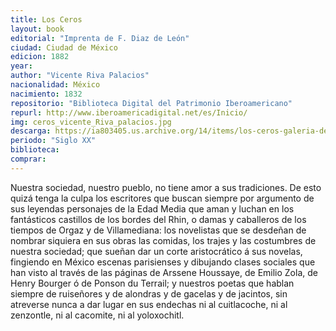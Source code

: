 ```yaml
---
title: Los Ceros
layout: book
editorial: "Imprenta de F. Diaz de León"
ciudad: Ciudad de México
edicion: 1882
year: 
author: "Vicente Riva Palacios"
nacionalidad: México
nacimiento: 1832
repositorio: "Biblioteca Digital del Patrimonio Iberoamericano"
repurl: http://www.iberoamericadigital.net/es/Inicio/
img: ceros_vicente_Riva_palacios.jpg
descarga: https://ia803405.us.archive.org/14/items/los-ceros-galeria-de-contemporaneos/Los%20ceros%3B%20galeria%20de%20contemporaneos.pdf
periodo: "Siglo XX"
biblioteca: 
comprar: 
---
```

 

Nuestra sociedad, nuestro pueblo, no tiene amor a sus tradiciones. De esto quizá tenga la culpa los escritores que buscan siempre por argumento de sus leyendas personajes de la Edad Media que aman y luchan en los fantásticos castillos de los bordes del Rhin, o damas y caballeros de los tiempos de Orgaz y de Villamediana: los novelistas que se desdeñan de nombrar siquiera en sus obras las comidas, los trajes y las costumbres de nuestra sociedad; que sueñan dar un corte aristocrático á sus novelas, fingiendo en México escenas parisienses y dibujando clases sociales que han visto al través de las páginas de Arssene Houssaye, de Emilio Zola, de Henry Bourger ó de Ponson du Terrail; y nuestros poetas que hablan siempre de ruiseñores y de alondras y de gacelas y de jacintos, sin atreverse nunca a dar lugar en sus endechas ni al cuitlacoche, ni al zenzontle, ni al cacomite, ni al yoloxochitl.

